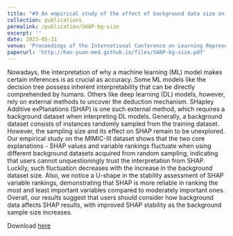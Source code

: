 ```yaml
---
title: "#9 An empirical study of the effect of background data size on the stability of SHapley Additive exPlanations (SHAP) for deep learning models"
collection: publications
permalink: /publication/SHAP-bg-size
excerpt: ''
date: 2023-05-31
venue: 'Proceedings of the International Conference on Learning Representations (Tiny Papers Track)'
paperurl: 'http://han-yuan-med.github.io/files/SHAP-bg-size.pdf'
---
```

Nowadays, the interpretation of why a machine learning (ML) model makes certain inferences is as crucial as accuracy. Some ML models like the decision tree possess inherent interpretability that can be directly comprehended by humans. Others like deep learning (DL) models, however, rely on external methods to uncover the deduction mechanism. SHapley Additive exPlanations (SHAP) is one such external method, which requires a background dataset when interpreting DL models. Generally, a background dataset consists of instances randomly sampled from the training dataset. However, the sampling size and its effect on SHAP remain to be unexplored. Our empirical study on the MIMIC-III dataset shows that the two core explanations - SHAP values and variable rankings fluctuate when using different background datasets acquired from random sampling, indicating that users cannot unquestioningly trust the interpretation from SHAP. Luckily, such fluctuation decreases with the increase in the background dataset size. Also, we notice a U-shape in the stability assessment of SHAP variable rankings, demonstrating that SHAP is more reliable in ranking the most and least important variables compared to moderately important ones. Overall, our results suggest that users should consider how background data affects SHAP results, with improved SHAP stability as the background sample size increases.

Download [here](http://han-yuan-med.github.io/files/SHAP-bg-size.pdf)